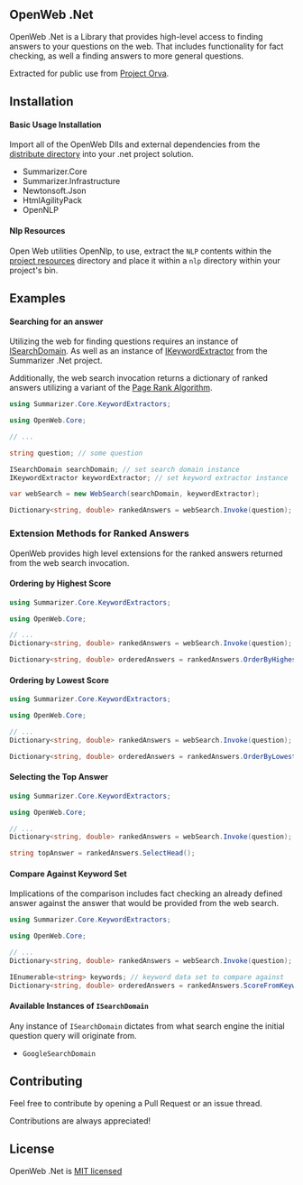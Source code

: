 ## OpenWeb .Net
OpenWeb .Net is a Library that provides high-level access to finding answers to your questions on the web. That includes functionality for fact checking, as well a finding answers to more general questions.

Extracted for public use from [Project Orva](https://www.ross-cdn.com/orva).

## Installation

#### Basic Usage Installation
Import all of the OpenWeb Dlls and external dependencies from the [distribute directory](./distribute) into your .net project solution. 
- Summarizer.Core
- Summarizer.Infrastructure
- Newtonsoft.Json
- HtmlAgilityPack
- OpenNLP

#### Nlp Resources
Open Web utilities OpenNlp, to use, extract the `NLP` contents within the [project resources](./resources/NLP) directory and place it within a `nlp` directory within your project's bin.

## Examples

#### Searching for an answer
Utilizing the web for finding questions requires an instance of [ISearchDomain](#Available-Instances-of-ISearchDomain). As well as an instance of [IKeywordExtractor](https://github.com/GuyARoss/Summarizer.Net) from the Summarizer .Net project.

Additionally, the web search invocation returns a dictionary of ranked answers utilizing a variant of the [Page Rank Algorithm](https://en.wikipedia.org/wiki/PageRank).

```c#
using Summarizer.Core.KeywordExtractors;

using OpenWeb.Core;

// ...

string question; // some question

ISearchDomain searchDomain; // set search domain instance
IKeywordExtractor keywordExtractor; // set keyword extractor instance

var webSearch = new WebSearch(searchDomain, keywordExtractor);

Dictionary<string, double> rankedAnswers = webSearch.Invoke(question); // ranked keywords
```

### Extension Methods for Ranked Answers
OpenWeb provides high level extensions for the ranked answers returned from the web search invocation. 

#### Ordering by Highest Score

```c#
using Summarizer.Core.KeywordExtractors;

using OpenWeb.Core;

// ...
Dictionary<string, double> rankedAnswers = webSearch.Invoke(question); // ranked keywords

Dictionary<string, double> orderedAnswers = rankedAnswers.OrderByHighest();
```

#### Ordering by Lowest Score

```c#
using Summarizer.Core.KeywordExtractors;

using OpenWeb.Core;

// ...
Dictionary<string, double> rankedAnswers = webSearch.Invoke(question); // ranked keywords

Dictionary<string, double> orderedAnswers = rankedAnswers.OrderByLowest();
```

#### Selecting the Top Answer

```c#
using Summarizer.Core.KeywordExtractors;

using OpenWeb.Core;

// ...
Dictionary<string, double> rankedAnswers = webSearch.Invoke(question); // ranked keywords

string topAnswer = rankedAnswers.SelectHead();
```

#### Compare Against Keyword Set
Implications of the comparison includes fact checking an already defined answer against the answer that would be provided from the web search.

```c#
using Summarizer.Core.KeywordExtractors;

using OpenWeb.Core;

// ...
Dictionary<string, double> rankedAnswers = webSearch.Invoke(question); // ranked keywords

IEnumerable<string> keywords; // keyword data set to compare against
Dictionary<string, double> orderedAnswers = rankedAnswers.ScoreFromKeyword(keywords);
```

#### Available Instances of `ISearchDomain`
Any instance of `ISearchDomain` dictates from what search engine the initial question query will originate from.

- `GoogleSearchDomain`


## Contributing
Feel free to contribute by opening a Pull Request or an issue thread.

Contributions are always appreciated! 

## License 
OpenWeb .Net is [MIT licensed](./LICENSE)